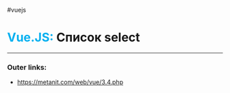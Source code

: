 #vuejs
# <font color="#00b0f0">Vue.JS:</font> Список select
---
### Outer links:
- https://metanit.com/web/vue/3.4.php
